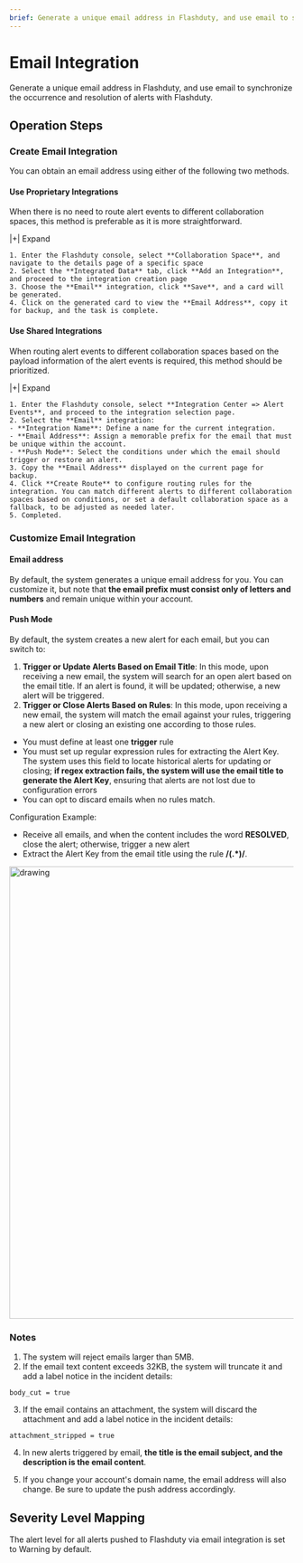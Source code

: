 ```yaml
---
brief: Generate a unique email address in Flashduty, and use email to synchronize the occurrence and resolution of alerts with Flashduty
---
```


# Email Integration

Generate a unique email address in Flashduty, and use email to synchronize the occurrence and resolution of alerts with Flashduty.

## Operation Steps

### Create Email Integration

You can obtain an email address using either of the following two methods.

#### Use Proprietary Integrations

When there is no need to route alert events to different collaboration spaces, this method is preferable as it is more straightforward.

|+| Expand

    1. Enter the Flashduty console, select **Collaboration Space**, and navigate to the details page of a specific space
    2. Select the **Integrated Data** tab, click **Add an Integration**, and proceed to the integration creation page
    3. Choose the **Email** integration, click **Save**, and a card will be generated.
    4. Click on the generated card to view the **Email Address**, copy it for backup, and the task is complete.

#### Use Shared Integrations

When routing alert events to different collaboration spaces based on the payload information of the alert events is required, this method should be prioritized.

|+| Expand

    1. Enter the Flashduty console, select **Integration Center => Alert Events**, and proceed to the integration selection page.
    2. Select the **Email** integration:
    - **Integration Name**: Define a name for the current integration.
    - **Email Address**: Assign a memorable prefix for the email that must be unique within the account.
    - **Push Mode**: Select the conditions under which the email should trigger or restore an alert.
    3. Copy the **Email Address** displayed on the current page for backup.
    4. Click **Create Route** to configure routing rules for the integration. You can match different alerts to different collaboration spaces based on conditions, or set a default collaboration space as a fallback, to be adjusted as needed later.
    5. Completed.

### Customize Email Integration

#### Email address

By default, the system generates a unique email address for you. You can customize it, but note that **the email prefix must consist only of letters and numbers** and remain unique within your account.

#### Push Mode

By default, the system creates a new alert for each email, but you can switch to:

1. **Trigger or Update Alerts Based on Email Title**: In this mode, upon receiving a new email, the system will search for an open alert based on the email title. If an alert is found, it will be updated; otherwise, a new alert will be triggered.
2. **Trigger or Close Alerts Based on Rules**: In this mode, upon receiving a new email, the system will match the email against your rules, triggering a new alert or closing an existing one according to those rules.

- You must define at least one **trigger** rule
- You must set up regular expression rules for extracting the Alert Key. The system uses this field to locate historical alerts for updating or closing; **if regex extraction fails, the system will use the email title to generate the Alert Key**, ensuring that alerts are not lost due to configuration errors
- You can opt to discard emails when no rules match.

Configuration Example:

- Receive all emails, and when the content includes the word **RESOLVED**, close the alert; otherwise, trigger a new alert
- Extract the Alert Key from the email title using the rule **/(.*)/**.

<img src="https://fcdoc.github.io/img/zh/flashduty/mixin/alert_integration/email/1.avif" alt="drawing" width="800"/>

### Notes

1. The system will reject emails larger than 5MB.
2. If the email text content exceeds 32KB, the system will truncate it and add a label notice in the incident details:

```
body_cut = true
```

3. If the email contains an attachment, the system will discard the attachment and add a label notice in the incident details:

```
attachment_stripped = true
```

4. In new alerts triggered by email, **the title is the email subject, and the description is the email content**.

5. If you change your account's domain name, the email address will also change. Be sure to update the push address accordingly.

## Severity Level Mapping

The alert level for all alerts pushed to Flashduty via email integration is set to Warning by default.
